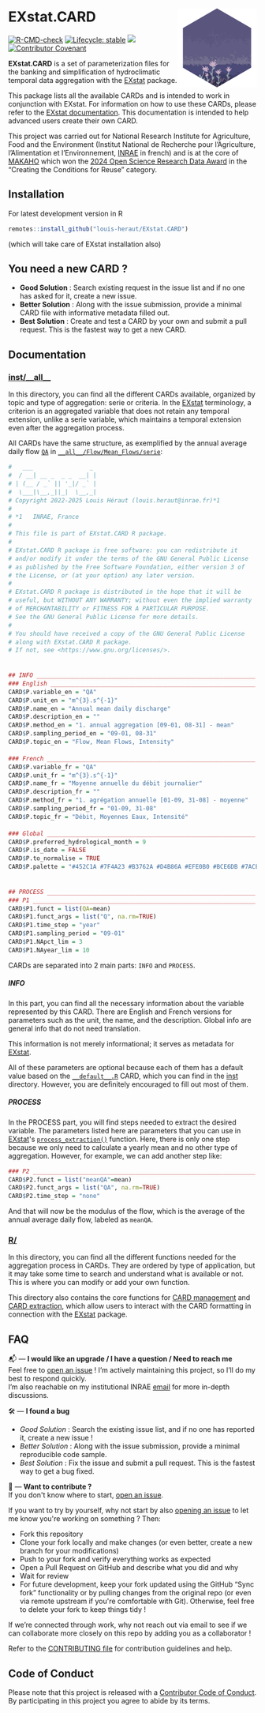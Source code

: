 # EXstat.CARD [<img src="figures/flower_alt_hex.png" align="right" width=160 height=160 alt=""/>](https://github.com/louis-heraut/EXstat/)

<!-- badges: start -->
[![R-CMD-check](https://github.com/louis-heraut/EXstat.CARD/actions/workflows/R-CMD-check.yaml/badge.svg)](https://github.com/louis-heraut/EXstat.CARD/actions/workflows/R-CMD-check.yaml)
[![Lifecycle: stable](https://img.shields.io/badge/lifecycle-stable-green)](https://lifecycle.r-lib.org/articles/stages.html)
![](https://img.shields.io/github/last-commit/louis-heraut/CARD)
[![Contributor Covenant](https://img.shields.io/badge/Contributor%20Covenant-2.1-4baaaa.svg)](code_of_conduct.md) 
<!-- badges: end -->

**EXstat.CARD** is a set of parameterization files for the banking and simplification of hydroclimatic temporal data aggregation with the [EXstat](https://github.com/louis-heraut/EXstat) package.

This package lists all the available CARDs and is intended to work in conjunction with EXstat. For information on how to use these CARDs, please refer to the [EXstat documentation](https://github.com/louis-heraut/EXstat?tab=readme-ov-file#extraction-process-with-card). This documentation is intended to help advanced users create their own CARD.

This project was carried out for National Research Institute for Agriculture, Food and the Environment (Institut National de Recherche pour l’Agriculture, l’Alimentation et l’Environnement, [INRAE](https://agriculture.gouv.fr/inrae-linstitut-national-de-recherche-pour-lagriculture-lalimentation-et-lenvironnement) in french) and is at the core of [MAKAHO](https://github.com/louis-heraut/MAKAHO) which won the [2024 Open Science Research Data Award](https://www.enseignementsup-recherche.gouv.fr/fr/remise-des-prix-science-ouverte-des-donnees-de-la-recherche-2024-98045) in the “Creating the Conditions for Reuse” category.


## Installation
For latest development version in R
``` R
remotes::install_github("louis-heraut/EXstat.CARD")
```
(which will take care of EXstat installation also)


## You need a new CARD ?
- **Good Solution** : Search existing request in the issue list and if no one has asked for it, create a new issue.
- **Better Solution** : Along with the issue submission, provide a minimal CARD file with informative metadata filled out.
- **Best Solution** : Create and test a CARD by your own and submit a pull request. This is the fastest way to get a new CARD.


## Documentation
### [inst/\_\_all\_\_](https://github.com/louis-heraut/EXstat.CARD/blob/main/inst/__all__)
In this directory, you can find all the different CARDs available, organized by topic and type of aggregation: serie or criteria. In the [EXstat](https://github.com/louis-heraut/EXstat) terminology, a criterion is an aggregated variable that does not retain any temporal extension, unlike a serie variable, which maintains a temporal extension even after the aggregation process.

All CARDs have the same structure, as exemplified by the annual average daily flow [`QA`](https://github.com/louis-heraut/EXstat.CARD/blob/main/inst/__all__/Flow/Mean_Flows/serie/QA.R) in [`__all__/Flow/Mean_Flows/serie`](https://github.com/louis-heraut/EXstat.CARD/tree/main/inst/__all__/Flow/Mean_Flows/serie):
``` R
#   ___                _ 
#  / __| __ _  _ _  __| |
# | (__ / _` || '_|/ _` |
#  \___|\__,_||_|  \__,_|
# Copyright 2022-2025 Louis Héraut (louis.heraut@inrae.fr)*1
#
# *1   INRAE, France
#
# This file is part of EXstat.CARD R package.
#
# EXstat.CARD R package is free software: you can redistribute it
# and/or modify it under the terms of the GNU General Public License
# as published by the Free Software Foundation, either version 3 of
# the License, or (at your option) any later version.
#
# EXstat.CARD R package is distributed in the hope that it will be
# useful, but WITHOUT ANY WARRANTY; without even the implied warranty
# of MERCHANTABILITY or FITNESS FOR A PARTICULAR PURPOSE.
# See the GNU General Public License for more details.
#
# You should have received a copy of the GNU General Public License
# along with EXstat.CARD R package.
# If not, see <https://www.gnu.org/licenses/>.


## INFO ______________________________________________________________
### English __________________________________________________________
CARD$P.variable_en = "QA"
CARD$P.unit_en = "m^{3}.s^{-1}"
CARD$P.name_en = "Annual mean daily discharge"
CARD$P.description_en = ""
CARD$P.method_en = "1. annual aggregation [09-01, 08-31] - mean"
CARD$P.sampling_period_en = "09-01, 08-31"
CARD$P.topic_en = "Flow, Mean Flows, Intensity"

### French ___________________________________________________________
CARD$P.variable_fr = "QA"
CARD$P.unit_fr = "m^{3}.s^{-1}"
CARD$P.name_fr = "Moyenne annuelle du débit journalier"
CARD$P.description_fr = ""
CARD$P.method_fr = "1. agrégation annuelle [01-09, 31-08] - moyenne"
CARD$P.sampling_period_fr = "01-09, 31-08"
CARD$P.topic_fr = "Débit, Moyennes Eaux, Intensité"

### Global ___________________________________________________________
CARD$P.preferred_hydrological_month = 9
CARD$P.is_date = FALSE
CARD$P.to_normalise = TRUE
CARD$P.palette = "#452C1A #7F4A23 #B3762A #D4B86A #EFE0B0 #BCE6DB #7ACEB9 #449C93 #2A6863 #193830"


## PROCESS ___________________________________________________________
### P1 _______________________________________________________________
CARD$P1.funct = list(QA=mean)
CARD$P1.funct_args = list("Q", na.rm=TRUE)
CARD$P1.time_step = "year"
CARD$P1.sampling_period = "09-01"
CARD$P1.NApct_lim = 3
CARD$P1.NAyear_lim = 10
```

CARDs are separated into 2 main parts: `INFO` and `PROCESS`.

##### INFO
In this part, you can find all the necessary information about the variable represented by this CARD. There are English and French versions for parameters such as the unit, the name, and the description. Global info are general info that do not need translation.

This information is not merely informational; it serves as metadata for [EXstat](https://github.com/louis-heraut/EXstat).

All of these parameters are optional because each of them has a default value based on the [`__default__.R`](https://github.com/louis-heraut/EXstat.CARD/blob/main/inst/__default__.R) CARD, which you can find in the [inst](https://github.com/louis-heraut/EXstat.CARD/blob/main/inst) directory. However, you are definitely encouraged to fill out most of them.

##### PROCESS
In the PROCESS part, you will find steps needed to extract the desired variable. The parameters listed here are parameters that you can use in [EXstat](https://github.com/louis-heraut/EXstat)'s [`process_extraction()`](https://github.com/louis-heraut/EXstat/blob/main/R/process_extraction.R) function. Here, there is only one step because we only need to calculate a yearly mean and no other type of aggregation. However, for example, we can add another step like:

``` R
### P2 _______________________________________________________________
CARD$P2.funct = list("meanQA"=mean)
CARD$P2.funct_args = list("QA", na.rm=TRUE)
CARD$P2.time_step = "none"
```

And that will now be the modulus of the flow, which is the average of the annual average daily flow, labeled as `meanQA`.

### [R/](https://github.com/louis-heraut/EXstat.CARD/tree/main/R)
In this directory, you can find all the different functions needed for the aggregation process in CARDs. They are ordered by type of application, but it may take some time to search and understand what is available or not. This is where you can modify or add your own function.

This directory also contains the core functions for [CARD management](https://github.com/louis-heraut/EXstat.CARD/blob/main/R/CARD_management.R) and [CARD extraction](https://github.com/louis-heraut/EXstat.CARD/blob/main/R/CARD_process.R), which allow users to interact with the CARD formatting in connection with the [EXstat](https://github.com/louis-heraut/EXstat) package.


## FAQ
📬 — **I would like an upgrade / I have a question / Need to reach me**  
Feel free to [open an issue](https://github.com/louis-heraut/EXstat.CARD/issues) ! I’m actively maintaining this project, so I’ll do my best to respond quickly.  
I’m also reachable on my institutional INRAE [email](mailto:louis.heraut@inrae.fr?subject=%5BEXstat.CARD%5D) for more in-depth discussions.

🛠️ — **I found a bug**  
- *Good Solution* : Search the existing issue list, and if no one has reported it, create a new issue !  
- *Better Solution* : Along with the issue submission, provide a minimal reproducible code sample.  
- *Best Solution* : Fix the issue and submit a pull request. This is the fastest way to get a bug fixed.

🚀 — **Want to contribute ?**  
If you don't know where to start, [open an issue](https://github.com/louis-heraut/EXstat.CARD/issues).

If you want to try by yourself, why not start by also [opening an issue](https://github.com/louis-heraut/EXstat.CARD/issues) to let me know you're working on something ? Then:

- Fork this repository  
- Clone your fork locally and make changes (or even better, create a new branch for your modifications)
- Push to your fork and verify everything works as expected
- Open a Pull Request on GitHub and describe what you did and why
- Wait for review
- For future development, keep your fork updated using the GitHub “Sync fork” functionality or by pulling changes from the original repo (or even via remote upstream if you're comfortable with Git). Otherwise, feel free to delete your fork to keep things tidy ! 

If we’re connected through work, why not reach out via email to see if we can collaborate more closely on this repo by adding you as a collaborator !

Refer to the [CONTRIBUTING file](.github/CONTRIBUTING.md) for contribution guidelines and help.


## Code of Conduct
Please note that this project is released with a [Contributor Code of Conduct](CODE_OF_CONDUCT.md). By participating in this project you agree to abide by its terms.
